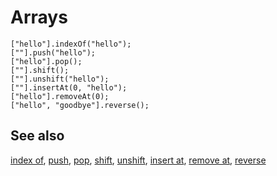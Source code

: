 # Arrays

```cards
["hello"].indexOf("hello");
[""].push("hello");
["hello"].pop();
[""].shift();
[""].unshift("hello");
[""].insertAt(0, "hello");
["hello"].removeAt(0);
["hello", "goodbye"].reverse();
```

## See also

[index of](/blocks/arrays/index-of), [push](/blocks/arrays/push), [pop](/blocks/arrays/pop), [shift](/blocks/arrays/shift), [unshift](/blocks/arrays/unshift), [insert at](/blocks/arrays/insert-at), [remove at](/blocks/arrays/remove-at), [reverse](/blocks/arrays/reverse)